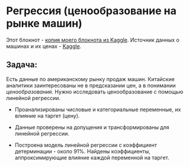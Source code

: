 # Регрессия (ценообразование на рынке машин)

 Этот блокнот - [копия моего блокнота из Kaggle](https://www.kaggle.com/code/privetalina/linear-regression-sklearn).
 Источник данных о машинах и их ценах - [Kaggle](https://www.kaggle.com/datasets/hellbuoy/car-price-prediction).

## Задача:

Есть данные по американскому рынку продаж машин. Китайские аналитики заинтересованы не в предсказании цен, а в понимании *ценообразования*. Нужно исследовать ценообразование с помощью линейной регрессии.

* Проанализированы числовые и категориальные переменные, их влияние на таргет (цену).

* Данные проверены на допущения и трансформированы для линейной регрессии.

* Построена модель линейной регрессии с коэффициент детерминации - около 91%. Найдены коэффициенты, аппроксимирующие влияние каждой переменной на таргет.